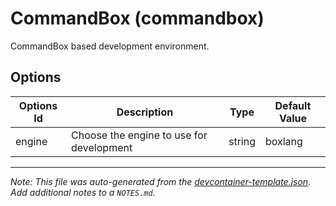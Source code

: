 
# CommandBox (commandbox)

CommandBox based development environment.

## Options

| Options Id | Description | Type | Default Value |
|-----|-----|-----|-----|
| engine | Choose the engine to use for development | string | boxlang |



---

_Note: This file was auto-generated from the [devcontainer-template.json](https://github.com/jbeers/devcontainer-template-boxlang/blob/main/src/commandbox/devcontainer-template.json).  Add additional notes to a `NOTES.md`._

